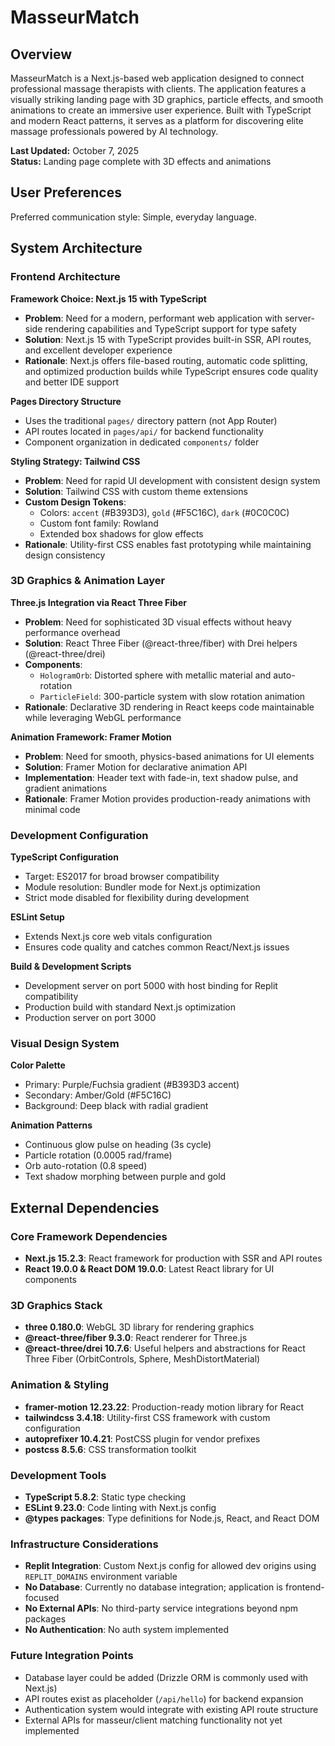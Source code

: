 # MasseurMatch

## Overview

MasseurMatch is a Next.js-based web application designed to connect professional massage therapists with clients. The application features a visually striking landing page with 3D graphics, particle effects, and smooth animations to create an immersive user experience. Built with TypeScript and modern React patterns, it serves as a platform for discovering elite massage professionals powered by AI technology.

**Last Updated:** October 7, 2025  
**Status:** Landing page complete with 3D effects and animations

## User Preferences

Preferred communication style: Simple, everyday language.

## System Architecture

### Frontend Architecture

**Framework Choice: Next.js 15 with TypeScript**
- **Problem**: Need for a modern, performant web application with server-side rendering capabilities and TypeScript support for type safety
- **Solution**: Next.js 15 with TypeScript provides built-in SSR, API routes, and excellent developer experience
- **Rationale**: Next.js offers file-based routing, automatic code splitting, and optimized production builds while TypeScript ensures code quality and better IDE support

**Pages Directory Structure**
- Uses the traditional `pages/` directory pattern (not App Router)
- API routes located in `pages/api/` for backend functionality
- Component organization in dedicated `components/` folder

**Styling Strategy: Tailwind CSS**
- **Problem**: Need for rapid UI development with consistent design system
- **Solution**: Tailwind CSS with custom theme extensions
- **Custom Design Tokens**:
  - Colors: `accent` (#B393D3), `gold` (#F5C16C), `dark` (#0C0C0C)
  - Custom font family: Rowland
  - Extended box shadows for glow effects
- **Rationale**: Utility-first CSS enables fast prototyping while maintaining design consistency

### 3D Graphics & Animation Layer

**Three.js Integration via React Three Fiber**
- **Problem**: Need for sophisticated 3D visual effects without heavy performance overhead
- **Solution**: React Three Fiber (@react-three/fiber) with Drei helpers (@react-three/drei)
- **Components**:
  - `HologramOrb`: Distorted sphere with metallic material and auto-rotation
  - `ParticleField`: 300-particle system with slow rotation animation
- **Rationale**: Declarative 3D rendering in React keeps code maintainable while leveraging WebGL performance

**Animation Framework: Framer Motion**
- **Problem**: Need for smooth, physics-based animations for UI elements
- **Solution**: Framer Motion for declarative animation API
- **Implementation**: Header text with fade-in, text shadow pulse, and gradient animations
- **Rationale**: Framer Motion provides production-ready animations with minimal code

### Development Configuration

**TypeScript Configuration**
- Target: ES2017 for broad browser compatibility
- Module resolution: Bundler mode for Next.js optimization
- Strict mode disabled for flexibility during development

**ESLint Setup**
- Extends Next.js core web vitals configuration
- Ensures code quality and catches common React/Next.js issues

**Build & Development Scripts**
- Development server on port 5000 with host binding for Replit compatibility
- Production build with standard Next.js optimization
- Production server on port 3000

### Visual Design System

**Color Palette**
- Primary: Purple/Fuchsia gradient (#B393D3 accent)
- Secondary: Amber/Gold (#F5C16C)
- Background: Deep black with radial gradient

**Animation Patterns**
- Continuous glow pulse on heading (3s cycle)
- Particle rotation (0.0005 rad/frame)
- Orb auto-rotation (0.8 speed)
- Text shadow morphing between purple and gold

## External Dependencies

### Core Framework Dependencies
- **Next.js 15.2.3**: React framework for production with SSR and API routes
- **React 19.0.0 & React DOM 19.0.0**: Latest React library for UI components

### 3D Graphics Stack
- **three 0.180.0**: WebGL 3D library for rendering graphics
- **@react-three/fiber 9.3.0**: React renderer for Three.js
- **@react-three/drei 10.7.6**: Useful helpers and abstractions for React Three Fiber (OrbitControls, Sphere, MeshDistortMaterial)

### Animation & Styling
- **framer-motion 12.23.22**: Production-ready motion library for React
- **tailwindcss 3.4.18**: Utility-first CSS framework with custom configuration
- **autoprefixer 10.4.21**: PostCSS plugin for vendor prefixes
- **postcss 8.5.6**: CSS transformation toolkit

### Development Tools
- **TypeScript 5.8.2**: Static type checking
- **ESLint 9.23.0**: Code linting with Next.js config
- **@types packages**: Type definitions for Node.js, React, and React DOM

### Infrastructure Considerations
- **Replit Integration**: Custom Next.js config for allowed dev origins using `REPLIT_DOMAINS` environment variable
- **No Database**: Currently no database integration; application is frontend-focused
- **No External APIs**: No third-party service integrations beyond npm packages
- **No Authentication**: No auth system implemented

### Future Integration Points
- Database layer could be added (Drizzle ORM is commonly used with Next.js)
- API routes exist as placeholder (`/api/hello`) for backend expansion
- Authentication system would integrate with existing API route structure
- External APIs for masseur/client matching functionality not yet implemented